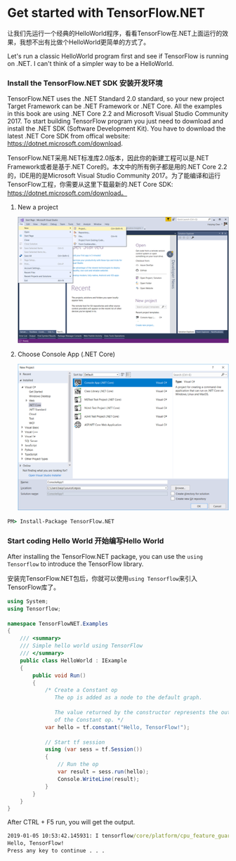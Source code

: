 # 	Get started with TensorFlow.NET

让我们先运行一个经典的HelloWorld程序，看看TensorFlow在.NET上面运行的效果，我想不出有比做个HelloWorld更简单的方式了。

Let's run a classic HelloWorld program first and see if TensorFlow is running on .NET. I can't think of a simpler way to be a HelloWorld.

### Install the TensorFlow.NET SDK 安装开发环境

TensorFlow.NET uses the .NET Standard 2.0 standard, so your new project Target Framework can be .NET Framework or .NET Core.  All the examples in this book are using .NET Core 2.2 and Microsoft Visual Studio Community 2017. To start building TensorFlow program you just need to download and install the .NET SDK (Software Development Kit). You have to download the latest .NET Core SDK from offical website: https://dotnet.microsoft.com/download.

TensorFlow.NET采用.NET标准库2.0版本，因此你的新建工程可以是.NET Framework或者是基于.NET Core的。本文中的所有例子都是用的.NET Core 2.2的，IDE用的是Microsoft Visual Studio Community 2017。为了能编译和运行TensorFlow工程，你需要从这里下载最新的.NET Core SDK: https://dotnet.microsoft.com/download。

1. New a project

   ![New Project](_static/new-project.png)

2. Choose Console App (.NET Core)

   ![Console App](_static/new-project-console.png)



```cmd
PM> Install-Package TensorFlow.NET
```

### Start coding Hello World 开始编写Hello World

After installing the TensorFlow.NET package, you can use the `using Tensorflow` to introduce the TensorFlow library.

安装完TensorFlow.NET包后，你就可以使用`using Tensorflow`来引入TensorFlow库了。

```csharp
using System;
using Tensorflow;

namespace TensorFlowNET.Examples
{
    /// <summary>
    /// Simple hello world using TensorFlow
    /// </summary>
    public class HelloWorld : IExample
    {
        public void Run()
        {
            /* Create a Constant op
               The op is added as a node to the default graph.
            
               The value returned by the constructor represents the output
               of the Constant op. */
            var hello = tf.constant("Hello, TensorFlow!");

            // Start tf session
            using (var sess = tf.Session())
            {
                // Run the op
                var result = sess.run(hello);
                Console.WriteLine(result);
            }
        }
    }
}
```
After CTRL + F5 run, you will get the output.
```cmd
2019-01-05 10:53:42.145931: I tensorflow/core/platform/cpu_feature_guard.cc:141] Your CPU supports instructions that this TensorFlow binary was not compiled to use: AVX2
Hello, TensorFlow!
Press any key to continue . . .
```

